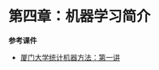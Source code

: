 # 第四章：机器学习简介

**参考课件**
* [厦门大学统计机器方法：第一讲](https://share.weiyun.com/20d1497d220ff74fb1b22d780842be52)